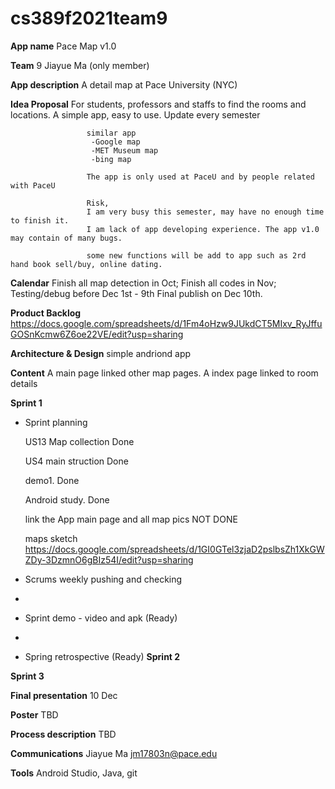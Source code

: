 # cs389f2021team9

**App name** Pace Map v1.0

**Team** 9   Jiayue Ma (only member)
             

**App description**  A detail map at Pace University (NYC)

**Idea Proposal**    For students, professors and staffs to find the rooms and locations.
                     A simple app, easy to use.
                     Update every semester
                     
                     similar app
                      -Google map
                      -MET Museum map
                      -bing map
                      
                     The app is only used at PaceU and by people related with PaceU
                     
                     Risk,
                     I am very busy this semester, may have no enough time to finish it.
                     I am lack of app developing experience. The app v1.0 may contain of many bugs.
                     
                     some new functions will be add to app such as 2rd hand book sell/buy, online dating.            

**Calendar**         Finish all map detection in Oct; 
                     Finish all codes in Nov; 
                     Testing/debug before Dec 1st - 9th
                     Final publish on Dec 10th.

**Product Backlog**  https://docs.google.com/spreadsheets/d/1Fm4oHzw9JUkdCT5MIxv_RyJffuGOSnKcmw6Z6oe22VE/edit?usp=sharing

**Architecture & Design**  simple andriond app
                          

**Content**         A main page linked other map pages. 
                    A index page linked to room details    

**Sprint 1**
  
* Sprint planning 

  US13 Map collection Done 
  
  US4  main struction Done
  
  demo1.         Done
  
  Android study. Done
  
  link the App main page and all map pics NOT DONE
  
  maps sketch https://docs.google.com/spreadsheets/d/1GI0GTel3zjaD2pslbsZh1XkGWZDy-3DzmnO6gBIz54I/edit?usp=sharing
  
* Scrums weekly pushing and checking
* 
* Sprint demo - video and apk (Ready)
* 
* Spring retrospective  (Ready)
**Sprint 2**



**Sprint 3** 



**Final presentation** 10 Dec

**Poster**             TBD

**Process description**  TBD
                       

**Communications**     Jiayue Ma
                       jm17803n@pace.edu
                       

**Tools**             Android Studio, Java, git
